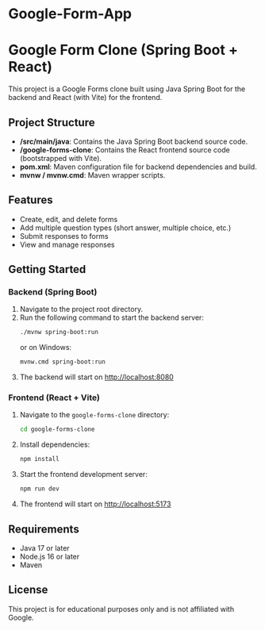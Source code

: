 # Google-Form-App
# Google Form Clone (Spring Boot + React)

This project is a Google Forms clone built using Java Spring Boot for the backend and React (with Vite) for the frontend.

## Project Structure

- **/src/main/java**: Contains the Java Spring Boot backend source code.
- **/google-forms-clone**: Contains the React frontend source code (bootstrapped with Vite).
- **pom.xml**: Maven configuration file for backend dependencies and build.
- **mvnw / mvnw.cmd**: Maven wrapper scripts.

## Features
- Create, edit, and delete forms
- Add multiple question types (short answer, multiple choice, etc.)
- Submit responses to forms
- View and manage responses

## Getting Started

### Backend (Spring Boot)
1. Navigate to the project root directory.
2. Run the following command to start the backend server:
   ```bash
   ./mvnw spring-boot:run
   ```
   or on Windows:
   ```bash
   mvnw.cmd spring-boot:run
   ```
3. The backend will start on [http://localhost:8080](http://localhost:8080)

### Frontend (React + Vite)
1. Navigate to the `google-forms-clone` directory:
   ```bash
   cd google-forms-clone
   ```
2. Install dependencies:
   ```bash
   npm install
   ```
3. Start the frontend development server:
   ```bash
   npm run dev
   ```
4. The frontend will start on [http://localhost:5173](http://localhost:5173)

## Requirements
- Java 17 or later
- Node.js 16 or later
- Maven

## License
This project is for educational purposes only and is not affiliated with Google.
